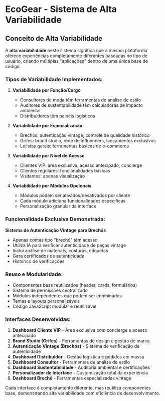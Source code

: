 # EcoGear - Sistema de Alta Variabilidade

## Conceito de Alta Variabilidade

A **alta variabilidade** neste sistema significa que a mesma plataforma oferece experiências completamente diferentes baseadas no tipo de usuário, criando múltiplas "aplicações" dentro de uma única base de código.

### Tipos de Variabilidade Implementados:

1. **Variabilidade por Função/Cargo**
   - Consultores de moda têm ferramentas de análise de estilo
   - Auditores de sustentabilidade têm calculadoras de impacto ambiental
   - Distribuidores têm painéis logísticos

2. **Variabilidade por Especialização**
   - Brechós: autenticação vintage, controle de qualidade histórico
   - Grifes: brand studio, rede de influencers, lançamentos exclusivos
   - Lojistas gerais: ferramentas básicas de e-commerce

3. **Variabilidade por Nível de Acesso**
   - Clientes VIP: área exclusiva, acesso antecipado, concierge
   - Clientes regulares: funcionalidades básicas
   - Visitantes: apenas visualização

4. **Variabilidade por Módulos Opcionais**
   - Módulos podem ser ativados/desativados por cliente
   - Cada módulo adiciona funcionalidades específicas
   - Personalização granular da interface

### Funcionalidade Exclusiva Demonstrada:

**Sistema de Autenticação Vintage para Brechós**
- Apenas contas tipo "brechó" têm acesso
- Utiliza IA para verificar autenticidade de peças vintage
- Inclui análise de materiais, costuras, etiquetas
- Gera certificados de autenticidade
- Histórico de verificações

### Reuso e Modularidade:

- Componentes base reutilizados (header, cards, formulários)
- Sistema de permissões centralizado
- Módulos independentes que podem ser combinados
- Temas e layouts personalizáveis
- Código JavaScript modular e reutilizável

### Interfaces Desenvolvidas:

1. **Dashboard Cliente VIP** - Área exclusiva com concierge e acesso antecipado
2. **Brand Studio (Grifes)** - Ferramentas de design e gestão de marca
3. **Autenticação Vintage (Brechós)** - Sistema de verificação de autenticidade
4. **Dashboard Distribuidor** - Gestão logística e pedidos em massa
5. **Dashboard Consultor** - Ferramentas de análise de estilo
6. **Dashboard Sustentabilidade** - Auditoria ambiental e certificações
7. **Personalizador de Interface** - Customização total da experiência
8. **Dashboard Brechó** - Ferramentas especializadas vintage

Cada interface é completamente diferente, mas reutiliza componentes base, demonstrando alta variabilidade com eficiência de desenvolvimento.